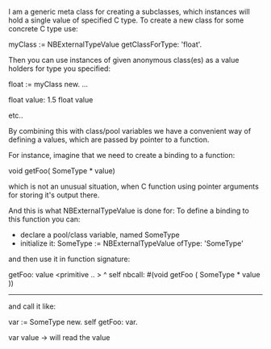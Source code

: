 I am a generic meta class for creating a subclasses, which instances will hold a single value of specified C type.To create a new class for some concrete C type use:myClass := NBExternalTypeValue getClassForType: 'float'.Then you can use instances of given anonymous class(es) as a value holders fortype you specified:float := myClass new....float value:  1.5float valueetc..By combining this with class/pool variables we have a convenient way of defining a values, which are passed by pointer to a function.For instance, imagine that we need to create a binding to a function:void getFoo( SomeType * value) which is not an unusual situation, when C function using pointer arguments for storing it's output there.And this is what NBExternalTypeValue is done for:To define a binding to this function you can:  - declare a pool/class variable, named SomeType  - initialize it:         SomeType := NBExternalTypeValue ofType: 'SomeType'and then use it in function signature:getFoo: value   <primitive .. >  ^ self nbcall: #(void getFoo ( SomeType *  value ))---and call it like: var := SomeType new.self getFoo: var.var value -> will read the value 